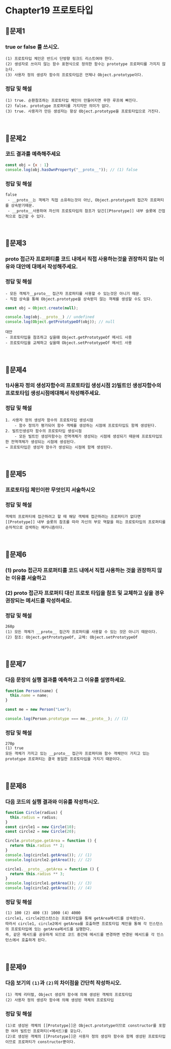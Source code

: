 # Chapter19 프로토타입
## 📌문제1
### true or false 를 쓰시오. 
```
(1) 프로토타입 체인은 반드시 단방향 링크드 리스트여야 한다. 
(2) 생성자로 쓰이지 않는 함수 표현식으로 정의한 함수는 prototype 프로퍼티를 가지지 않는다.
(3) 사용자 정의 생성자 함수의 프로토타입은 언제나 Object.prototype이다.
```
### 정답 및 해설
```
(1) true. 순환참조하는 프로토타입 체인이 만들어지면 무한 루프에 빠진다. 
(2) false. prototype 프로퍼티를 가지지만 의미가 없다. 
(3) true. 사용자가 만든 생성자는 항상 Object.prototype을 프로토타입으로 가진다. 
```

<br>

## 📌문제2
### 코드 결과를 예측해주세요 
```js
const obj = {x : 1}
console.log(obj.hasOwnProperty("__proto__")); // (1) false
```
### 정답 및 해설
```
false
 - __proto__는 객체가 직접 소유하는것이 아닌, Object.prototype의 접근자 프로퍼티를 상속받기때문.
 - __proto__사용하여 자신의 프로토타입의 참조가 담긴[[Ptorotype]] 내부 슬롯에 간접적으로 접근할 수 있다.
```

<br>

## 📌문제3
### __proto__ 접근자 프로퍼티를 코드 내에서 직접 사용하는것을 권장하지 않는 이유와 대안에 대에서 작성해주세요. 
### 정답 및 해설
```
- 모든 객체가__proto__ 접근자 프로퍼티를 사용할 수 있는것은 아니기 때문.
- 직접 상속을 통해 Object.prototype을 상속받지 않는 객체를 생성할 수도 있다.
```
```js
const obj = Object.create(null);

console.log(obj.__proto__) // undefined
console.log(Object.getPrototypeOf(obj)); // null
```
```
대안
- 프로토타입을 참조하고 싶을떄 Object.getPrototypeOf 메서드 사용
- 프로토타입을 교체하고 싶을때 Object.setPrototypeOf 메서드 사용
```

<br>

## 📌문제4
### 1)사용자 정의 생성자함수의 프로토타입 생성시점 2)빌트인 생성자함수의 프로토타입 생성시점에대해서 작성해주세요.
### 정답 및 해설
```
1. 사용자 정의 생성자 함수의 프로토타입 생성시점
    - 함수 정의가 평가되어 함수 객체를 생성하는 시점에 프로토타입도 함께 생성된다.
2. 빌트인생성자 함수의 프로토타입 생성시점
    - 모든 빌트인 생성자함수는 전역객체가 생성되는 시점에 생성되기 때문에 프로토타입또한 전역객체가 생성되는 시점에 생성된다.
→ 프로토타입은 생성자 함수가 생성되는 시점에 함께 생성된다.
```

<br>

## 📌문제5
### 프로토타입 체인이란 무엇인지 서술하시오
### 정답 및 해설
```
객체의 프로퍼티에 접근하려고 할 때 해당 객체에 접근하려는 프로퍼티가 없다면 
[[Prototype]] 내부 슬롯의 참조를 따라 자신의 부모 역할을 하는 프로토타입의 프로퍼티를 
순차적으로 검색하는 메커니즘이다. 
```

<br>

## 📌문제6
### (1) __proto__ 접근자 프로퍼티를 코드 내에서 직접 사용하는 것을 권장하지 않는 이유를 서술하고
### (2) __proto__ 접근자 프로퍼티 대신 프로토 타입을 참조 및 교체하고 싶을 경우 권장되는 메서드를 작성하세요.
### 정답 및 해설
```
268p
(1) 모든 객체가 __proto__ 접근자 프로퍼티를 사용할 수 있는 것은 아니기 때문이다.
(2) 참조: Object.getPrototypeOf, 교체: Object.setPrototypeOf
```

<br>

## 📌문제7
### 다음 문장의 실행 결과를 예측하고 그 이유를 설명하세요.
```js
function Person(name) {
  this.name = name;
}

const me = new Person("Lee");

console.log(Person.prototype === me.__proto__); // (1)
```
### 정답 및 해설
```
270p
(1) true
모든 객체가 가지고 있는 __proto__ 접근자 프로퍼티와 함수 객체만이 가지고 있는 prototype 프로퍼티는 결국 동일한 프로토타입을 가지기 때문이다.
```

<br>

## 📌문제8
### 다음 코드의 실행 결과와 이유를 작성하시오.
```js
function Circle(radius) {
  this.radius = radius;
}
const circle1 = new Circle(10);
const circle2 = new Circle(20);

Circle.prototype.getArea = function () {
  return this.radius ** 2;
}
console.log(circle1.getArea()); // (1)
console.log(circle2.getArea()); // (2)

circle1.__proto__.getArea = function () {
  return this.radius ** 3;
}
console.log(circle1.getArea()); // (3)
console.log(circle2.getArea()); // (4)
```
### 정답 및 해설
```
(1) 100 (2) 400 (3) 1000 (4) 4000
circle1, circle2인스턴스는 프로토타입을 통해 getArea메서드를 상속받는다.
따라서 circle1, circle2에서 getArea를 호출하면 프로토타입 체인을 통해 각 인스턴스의 프로토타입에 있는 getArea메서드를 실행한다.
즉, 같은 메서드를 공유하게 되므로 코드 중간에 메서드를 변경하면 변경된 메서드를 각 인스턴스에서 호출하게 된다.
```

<br>

## 📌문제9
### 다음 보기의 `(1)`과 `(2)`의 차이점을 간단히 작성하시오.
```
(1) 객체 리터럴, Object 생성자 함수에 의해 생성된 객체의 프로토타입
(2) 사용자 정의 생성자 함수에 의해 생성된 객체의 프로토타입
```
### 정답 및 해설
```
(1)로 생성된 객체의 [[Prototype]]은 Object.prototype이므로 constructor를 포함한 여러 빌트인 프로퍼티(+메서드)를 갖는다.
(2)로 생성된 객체의 [[Prototype]]은 사용자 정의 생성자 함수와 함께 생성된 프로토타입이므로 프로퍼티가 constructor뿐이다.
```

<br>
